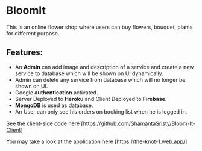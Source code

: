 # BloomIt 

This is an online flower shop where users can buy flowers, bouquet, plants for different purpose.

## Features: 
 
  - An **Admin** can add image and description of a service and create a new service to database which will be shown on UI dynamically.
  - Admin can delete any service from database which will no longer be shown on UI.
  - Google **authentication** activated.
  - Server Deployed to **Heroku** and Client Deployed to **Firebase**.
  - **MongoDB** is used as database.
  - An User can only see his orders on booking list when he is logged in.

See the client-side code here [https://github.com/ShamantaSristy/Bloom-It-Client]

You may take a look at the application here [https://the-knot-1.web.app/]

